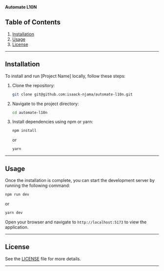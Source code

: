 **Automate L10N**

## Table of Contents

1. [Installation](#installation)
2. [Usage](#usage)
3. [License](#license)

---

## Installation

To install and run [Project Name] locally, follow these steps:

1. Clone the repository:

   ```bash
   git clone git@github.com:isaack-njama/automate-l10n.git
   ```

2. Navigate to the project directory:

   ```bash
   cd automate-l10n
   ```

3. Install dependencies using npm or yarn:

   ```bash
   npm install
   ```

   or

   ```bash
   yarn
   ```

---

## Usage

Once the installation is complete, you can start the development server by running the following command:

```bash
npm run dev
```

or

```bash
yarn dev
```

Open your browser and navigate to `http://localhost:5173` to view the application.

---

## License

See the [LICENSE](./LICENSE) file for more details.

---
